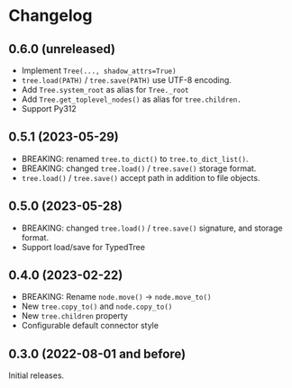 # Changelog

## 0.6.0 (unreleased)

- Implement `Tree(..., shadow_attrs=True)`
- `tree.load(PATH)` / `tree.save(PATH)` use UTF-8 encoding.
- Add `Tree.system_root` as alias for `Tree._root`
- Add `Tree.get_toplevel_nodes()` as alias for `tree.children.`
- Support Py312

## 0.5.1 (2023-05-29)

- BREAKING: renamed `tree.to_dict()` to `tree.to_dict_list()`.
- BREAKING: changed `tree.load()` / `tree.save()` storage format.
- `tree.load()` / `tree.save()` accept path in addition to file objects.

## 0.5.0 (2023-05-28)

- BREAKING: changed `tree.load()` / `tree.save()` signature, and storage format.
- Support load/save for TypedTree

## 0.4.0 (2023-02-22)

- BREAKING: Rename `node.move()` -> `node.move_to()`
- New `tree.copy_to()` and `node.copy_to()`
- New `tree.children` property
- Configurable default connector style

## 0.3.0 (2022-08-01 and before)

Initial releases.
